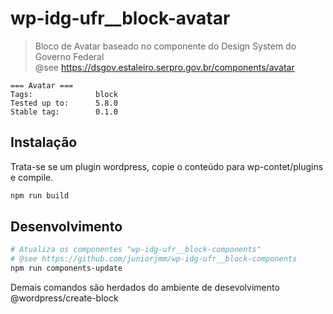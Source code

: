 # wp-idg-ufr__block-avatar

> Bloco de Avatar baseado no componente do Design System do Governo Federal <br />
> @see https://dsgov.estaleiro.serpro.gov.br/components/avatar

```
=== Avatar ===
Tags:              block
Tested up to:      5.8.0
Stable tag:        0.1.0
```

## Instalação

Trata-se se um plugin wordpress, copie o conteúdo para wp-contet/plugins e compile.
```bash
npm run build
```

## Desenvolvimento

```bash
# Atualiza os componentes "wp-idg-ufr__block-components" 
# @see https://github.com/juniorjmm/wp-idg-ufr__block-components
npm run components-update
```
Demais comandos são herdados do ambiente de desevolvimento @wordpress/create-block

